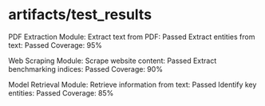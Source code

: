﻿# artifacts/test_results
 PDF Extraction Module:
   Extract text from PDF: Passed
   Extract entities from text: Passed
   Coverage: 95%
  
 Web Scraping Module:
   Scrape website content: Passed
   Extract benchmarking indices: Passed
   Coverage: 90%
  
 Model Retrieval Module:
   Retrieve information from text: Passed
   Identify key entities: Passed
   Coverage: 85%

